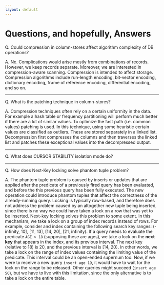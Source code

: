 ```yaml
---
layout: default
---
```


# Questions, and hopefully, Answers

Q. Could compression in column-stores affect algorithm complexity of DB operations?

A. No. Complications would arise mostly from combinations of records. However, we keep records separate. Moreover, we are interested in compression-aware scanning. Compression is intended to affect storage. Compression algorithms include run-length encoding, bit-vector encoding, dictionary encoding, frame of reference encoding, differential encoding, and so on.

***

Q. What is the patching technique in column-stores?

A. Compression techniques often rely on a certain uniformity in the data. For example a hash table or frequency partitioning will perform much better if there are a lot of similar values. To optimize the fast path (i.e. common values) patching is used. In this technique, using some heuristic certain values are classified as outliers. These are stored separately in a linked list. Decompression first compresses the columns and then traverses the linked list and patches these exceptional values into the decompressed output.

***

Q. What does CURSOR STABILITY isolation mode do?

***

Q. How does Next-Key locking solve phantom tuple problem?

A. The phantom tuple problem is caused by inserts or updates that are applied after the predicate of a previously fired query has been evaluated, and before the this previous query has been fully executed. The new operation could introduce phantom tuples that affect the correctness of the already-running query. Locking is typically row-based, and therefore does not address the problem caused by an altogether new tuple being inserted, since there is no way we could have taken a lock on a row that was yet to be inserted. Next-key locking solves this problem to some extent. In this mechanism, we take a lock on a group of index records instead of rows. For example, consider and index containing the following search key ranges: (-infinity, 10], [11, 13], [14, 20], [21, infinity). If a query needs to evaluate the predicate `AGE > 18` (supposing these are ages), we take a lock on the **next key** that appears in the index, and its previous interval. The next key (relative to 18) is 20, and the previous interval is [14, 20). In other words, we take a lock on the range of index values containing the limiting value of the predicate. This interval could be an open-ended supernum too. Now, if we were to receive a new query `insert age 19`, it would have to wait for the lock on the range to be released. Other queries might succeed (`insert age 50`), but we have to live with this limitation, since the only alternative is to take a lock on the entire table. 
